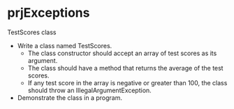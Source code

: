 # prjExceptions
TestScores class
* Write a class named TestScores. 
    * The class constructor should accept an array of test scores as its argument. 
    * The class should have a method that returns the average of the test scores.
    * If any test score in the array is negative or greater than 100, the class should throw an IllegalArgumentException. 
* Demonstrate the class in a program.